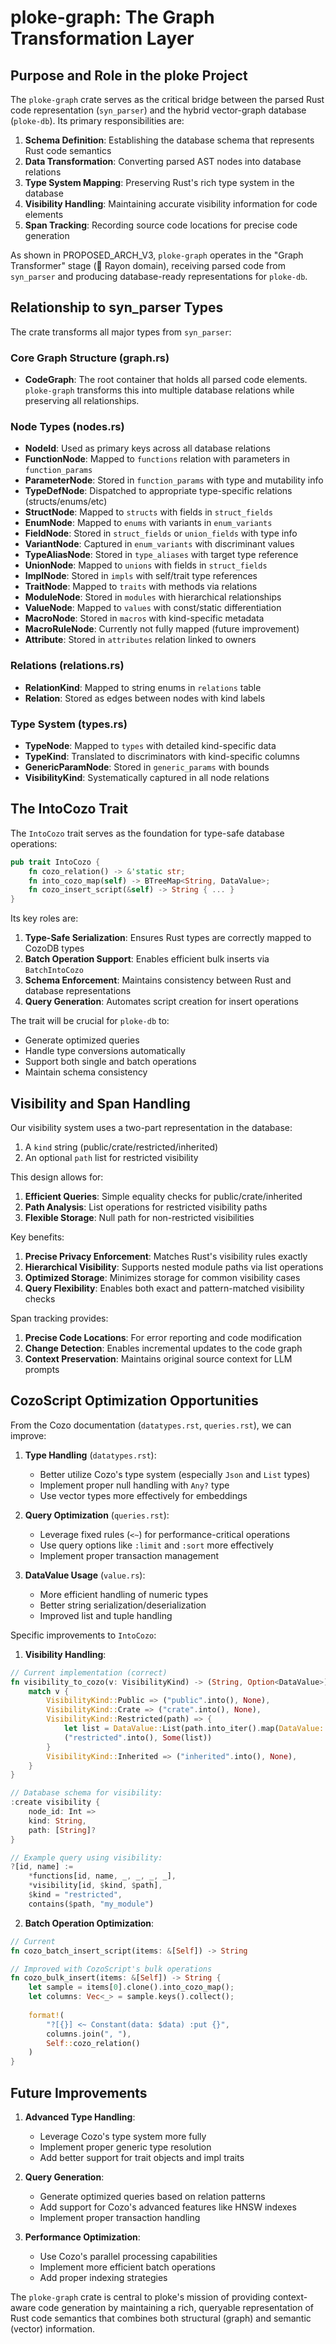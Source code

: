 # ploke-graph: The Graph Transformation Layer

## Purpose and Role in the ploke Project

The `ploke-graph` crate serves as the critical bridge between the parsed Rust code representation (`syn_parser`) and the hybrid vector-graph database (`ploke-db`). Its primary responsibilities are:

1. **Schema Definition**: Establishing the database schema that represents Rust code semantics
2. **Data Transformation**: Converting parsed AST nodes into database relations
3. **Type System Mapping**: Preserving Rust's rich type system in the database
4. **Visibility Handling**: Maintaining accurate visibility information for code elements
5. **Span Tracking**: Recording source code locations for precise code generation

As shown in PROPOSED_ARCH_V3, `ploke-graph` operates in the "Graph Transformer" stage (󰆧 Rayon domain), receiving parsed code from `syn_parser` and producing database-ready representations for `ploke-db`.

## Relationship to syn_parser Types

The crate transforms all major types from `syn_parser`:

### Core Graph Structure (graph.rs)
- **CodeGraph**: The root container that holds all parsed code elements. `ploke-graph` transforms this into multiple database relations while preserving all relationships.

### Node Types (nodes.rs)
- **NodeId**: Used as primary keys across all database relations
- **FunctionNode**: Mapped to `functions` relation with parameters in `function_params`
- **ParameterNode**: Stored in `function_params` with type and mutability info
- **TypeDefNode**: Dispatched to appropriate type-specific relations (structs/enums/etc)
- **StructNode**: Mapped to `structs` with fields in `struct_fields`
- **EnumNode**: Mapped to `enums` with variants in `enum_variants` 
- **FieldNode**: Stored in `struct_fields` or `union_fields` with type info
- **VariantNode**: Captured in `enum_variants` with discriminant values
- **TypeAliasNode**: Stored in `type_aliases` with target type reference
- **UnionNode**: Mapped to `unions` with fields in `struct_fields`
- **ImplNode**: Stored in `impls` with self/trait type references
- **TraitNode**: Mapped to `traits` with methods via relations
- **ModuleNode**: Stored in `modules` with hierarchical relationships
- **ValueNode**: Mapped to `values` with const/static differentiation
- **MacroNode**: Stored in `macros` with kind-specific metadata
- **MacroRuleNode**: Currently not fully mapped (future improvement)
- **Attribute**: Stored in `attributes` relation linked to owners

### Relations (relations.rs)  
- **RelationKind**: Mapped to string enums in `relations` table
- **Relation**: Stored as edges between nodes with kind labels

### Type System (types.rs)
- **TypeNode**: Mapped to `types` with detailed kind-specific data
- **TypeKind**: Translated to discriminators with kind-specific columns
- **GenericParamNode**: Stored in `generic_params` with bounds
- **VisibilityKind**: Systematically captured in all node relations

## The IntoCozo Trait

The `IntoCozo` trait serves as the foundation for type-safe database operations:

```rust
pub trait IntoCozo {
    fn cozo_relation() -> &'static str;
    fn into_cozo_map(self) -> BTreeMap<String, DataValue>;
    fn cozo_insert_script(&self) -> String { ... }
}
```

Its key roles are:
1. **Type-Safe Serialization**: Ensures Rust types are correctly mapped to CozoDB types
2. **Batch Operation Support**: Enables efficient bulk inserts via `BatchIntoCozo`
3. **Schema Enforcement**: Maintains consistency between Rust and database representations
4. **Query Generation**: Automates script creation for insert operations

The trait will be crucial for `ploke-db` to:
- Generate optimized queries
- Handle type conversions automatically
- Support both single and batch operations
- Maintain schema consistency

## Visibility and Span Handling

Our visibility system uses a two-part representation in the database:
1. A `kind` string (public/crate/restricted/inherited)
2. An optional `path` list for restricted visibility

This design allows for:
1. **Efficient Queries**: Simple equality checks for public/crate/inherited
2. **Path Analysis**: List operations for restricted visibility paths
3. **Flexible Storage**: Null path for non-restricted visibilities

Key benefits:
1. **Precise Privacy Enforcement**: Matches Rust's visibility rules exactly
2. **Hierarchical Visibility**: Supports nested module paths via list operations
3. **Optimized Storage**: Minimizes storage for common visibility cases
4. **Query Flexibility**: Enables both exact and pattern-matched visibility checks

Span tracking provides:
1. **Precise Code Locations**: For error reporting and code modification
2. **Change Detection**: Enables incremental updates to the code graph
3. **Context Preservation**: Maintains original source context for LLM prompts

## CozoScript Optimization Opportunities

From the Cozo documentation (`datatypes.rst`, `queries.rst`), we can improve:

1. **Type Handling** (`datatypes.rst`):
   - Better utilize Cozo's type system (especially `Json` and `List` types)
   - Implement proper null handling with `Any?` type
   - Use vector types more effectively for embeddings

2. **Query Optimization** (`queries.rst`):
   - Leverage fixed rules (`<~`) for performance-critical operations
   - Use query options like `:limit` and `:sort` more effectively
   - Implement proper transaction management

3. **DataValue Usage** (`value.rs`):
   - More efficient handling of numeric types
   - Better string serialization/deserialization
   - Improved list and tuple handling

Specific improvements to `IntoCozo`:

1. **Visibility Handling**:
```rust
// Current implementation (correct)
fn visibility_to_cozo(v: VisibilityKind) -> (String, Option<DataValue>) {
    match v {
        VisibilityKind::Public => ("public".into(), None),
        VisibilityKind::Crate => ("crate".into(), None),
        VisibilityKind::Restricted(path) => {
            let list = DataValue::List(path.into_iter().map(DataValue::from).collect());
            ("restricted".into(), Some(list))
        }
        VisibilityKind::Inherited => ("inherited".into(), None),
    }
}

// Database schema for visibility:
:create visibility {
    node_id: Int =>
    kind: String,
    path: [String]?
}

// Example query using visibility:
?[id, name] := 
    *functions[id, name, _, _, _, _],
    *visibility[id, $kind, $path],
    $kind = "restricted",
    contains($path, "my_module")
```

2. **Batch Operation Optimization**:
```rust
// Current
fn cozo_batch_insert_script(items: &[Self]) -> String

// Improved with CozoScript's bulk operations
fn cozo_bulk_insert(items: &[Self]) -> String {
    let sample = items[0].clone().into_cozo_map();
    let columns: Vec<_> = sample.keys().collect();
    
    format!(
        "?[{}] <~ Constant(data: $data) :put {}",
        columns.join(", "),
        Self::cozo_relation()
    )
}
```

## Future Improvements

1. **Advanced Type Handling**:
   - Leverage Cozo's type system more fully
   - Implement proper generic type resolution
   - Add better support for trait objects and impl traits

2. **Query Generation**:
   - Generate optimized queries based on relation patterns
   - Add support for Cozo's advanced features like HNSW indexes
   - Implement proper transaction handling

3. **Performance Optimization**:
   - Use Cozo's parallel processing capabilities
   - Implement more efficient batch operations
   - Add proper indexing strategies

The `ploke-graph` crate is central to ploke's mission of providing context-aware code generation by maintaining a rich, queryable representation of Rust code semantics that combines both structural (graph) and semantic (vector) information.
